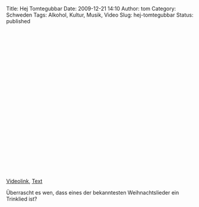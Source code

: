 Title: Hej Tomtegubbar
Date: 2009-12-21 14:10
Author: tom
Category: Schweden
Tags: Alkohol, Kultur, Musik, Video
Slug: hej-tomtegubbar
Status: published

<p>
<object width="480" height="385">
<param name="movie" value="http://www.youtube-nocookie.com/v/wplWE9TFopM&amp;hl=sv_SE&amp;fs=1&amp;"></param><param name="allowFullScreen" value="true"></param><param name="allowscriptaccess" value="always"></param>

<embed src="http://www.youtube-nocookie.com/v/wplWE9TFopM&amp;hl=sv_SE&amp;fs=1&amp;" type="application/x-shockwave-flash" allowscriptaccess="always" allowfullscreen="true" width="480" height="385">
</embed>
</object>
  
[Videolink](http://www.youtube.com/watch?v=wplWE9TFopM),
[Text](http://sv.wikisource.org/wiki/Hej_tomtegubbar)

</p>
Überrascht es wen, dass eines der bekanntesten Weihnachtslieder ein
Trinklied ist?

